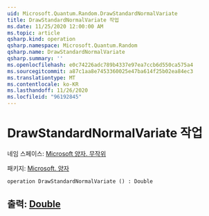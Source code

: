 ```yaml
---
uid: Microsoft.Quantum.Random.DrawStandardNormalVariate
title: DrawStandardNormalVariate 작업
ms.date: 11/25/2020 12:00:00 AM
ms.topic: article
qsharp.kind: operation
qsharp.namespace: Microsoft.Quantum.Random
qsharp.name: DrawStandardNormalVariate
qsharp.summary: ''
ms.openlocfilehash: e0c74226adc789b4337e97ea7ccb6d550ca575a4
ms.sourcegitcommit: a87c1aa8e7453360025e47ba614f25b02ea84ec3
ms.translationtype: MT
ms.contentlocale: ko-KR
ms.lasthandoff: 11/26/2020
ms.locfileid: "96192845"
---
```

# <a name="drawstandardnormalvariate-operation"></a>DrawStandardNormalVariate 작업

네임 스페이스: [Microsoft 양자. 무작위](xref:Microsoft.Quantum.Random)

패키지: [Microsoft. 양자](https://nuget.org/packages/Microsoft.Quantum.QSharp.Core)




```qsharp
operation DrawStandardNormalVariate () : Double
```


## <a name="output--double"></a>출력: [Double](xref:microsoft.quantum.lang-ref.double)

